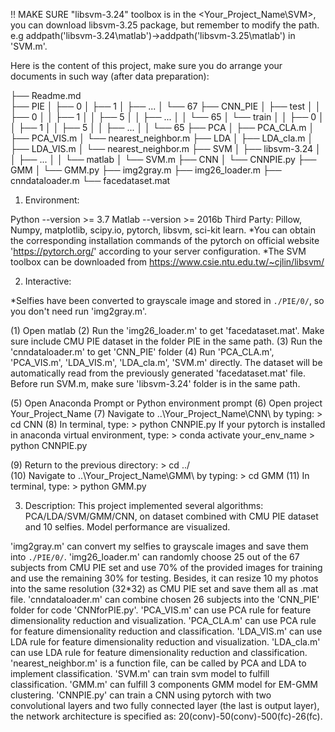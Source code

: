 !! MAKE SURE "libsvm-3.24"  toolbox is in the <Your_Project_Name\SVM>, you can download libsvm-3.25 package, but remember to modify the path. e.g addpath('libsvm-3.24\matlab')->addpath('libsvm-3.25\matlab') in 'SVM.m'.

Here is the content of this project, make sure you do arrange your documents in such way (after data preparation):

├── Readme.md                   
├── PIE
│   ├── 0
│   ├── 1
│   ├── ...
│   └── 67
├── CNN_PIE
│   ├── test
│   │   ├── 0
│   │   ├── 1
│   │   ├── 5
│   │   ├── ...
│   │   └── 65
│   └── train
│   │   ├── 0
│   │   ├── 1
│   │   ├── 5
│   │   ├── ...
│   │   └── 65
├── PCA
│   ├── PCA_CLA.m
│   ├── PCA_VIS.m
│   └── nearest_neighbor.m
├── LDA
│   ├── LDA_cla.m
│   ├── LDA_VIS.m
│   └── nearest_neighbor.m
├── SVM
│   ├── libsvm-3.24
│   │   ├── ...
│   │   └── matlab
│   └── SVM.m
├── CNN
│   └── CNNPIE.py
├── GMM
│   └── GMM.py
├── img2gray.m
├── img26_loader.m
├── cnndataloader.m
└── facedataset.mat

1. Environment:

Python --version >= 3.7
Matlab --version >= 2016b
Third Party: Pillow, Numpy, matplotlib,  scipy.io, pytorch, libsvm, sci-kit learn.
*You can obtain the corresponding installation commands of the pytorch on official website 'https://pytorch.org/'  according to your server configuration.
*The SVM toolbox can be downloaded	from https://www.csie.ntu.edu.tw/~cjlin/libsvm/

2. Interactive:

*Selfies have been converted to grayscale image and stored in  `./PIE/0/`, so you don't need run 'img2gray.m'.

 (1) Open matlab
 (2) Run the 'img26_loader.m'  to get 'facedataset.mat'. Make sure include CMU PIE dataset in the folder PIE in the same path.
 (3) Run the 'cnndataloader.m'  to get 'CNN_PIE' folder
 (4) Run 'PCA_CLA.m',  'PCA_VIS.m',  'LDA_VIS.m',  'LDA_cla.m', 'SVM.m' directly. The dataset will be automatically read from the previously generated 'facedataset.mat' file. Before run SVM.m, make sure 'libsvm-3.24' folder is in the same path.

 (5) Open Anaconda Prompt or  Python environment prompt
 (6) Open project Your_Project_Name
 (7) Navigate to ..\Your_Project_Name\CNN\ by typing:
                                  > cd CNN
 (8) In terminal, type:
                                 > python CNNPIE.py
 If your pytorch is installed in anaconda virtual environment, type:
                                                        > conda activate your_env_name
                                                        > python CNNPIE.py

 (9) Return to the previous directory:
                                    > cd ../                                             
 (10) Navigate to ..\Your_Project_Name\GMM\ by typing: > cd GMM
 (11) In terminal, type:
                                 > python GMM.py

3. Description:
This project implemented several algorithms: PCA/LDA/SVM/GMM/CNN, on dataset combined with CMU PIE dataset and 10 selfies. Model performance are visualized.

'img2gray.m' can convert my selfies  to grayscale images and save them into `./PIE/0/`.
'img26_loader.m' can randomly choose 25 out of the 67 subjects from CMU PIE set and use 70% of the provided images for training and use the remaining 30% for testing. Besides, it can resize 10 my photos into the same resolution (32*32)  as CMU PIE set and save them all as .mat file. 
'cnndataloader.m' can combine chosen 26 subjects into the 'CNN_PIE' folder for code 'CNNforPIE.py'.
'PCA_VIS.m' can use PCA rule for feature dimensionality reduction and visualization.
'PCA_CLA.m' can use PCA rule  for feature dimensionality reduction and classification.
'LDA_VIS.m' can use LDA rule  for feature dimensionality reduction and visualization.
'LDA_cla.m' can use LDA rule  for feature dimensionality reduction and classification.
'nearest_neighbor.m' is a function file, can be called by PCA and LDA to implement classification.
'SVM.m' can train svm model to fulfill classification.
'GMM.m' can fulfill 3 components GMM model for EM-GMM clustering.
'CNNPIE.py' can train a CNN using pytorch with two convolutional layers and two fully connected layer (the last is output layer), the network architecture is specified as: 20(conv)-50(conv)-500(fc)-26(fc).